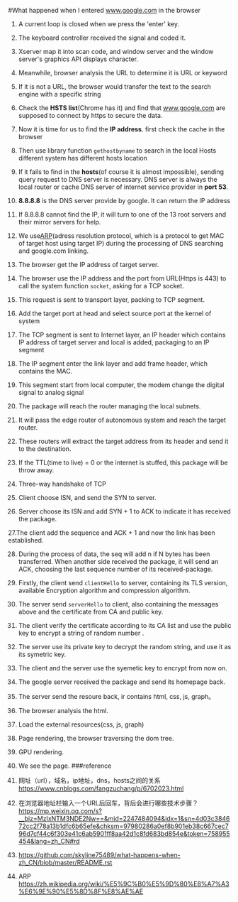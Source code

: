 #What happened when I entered www.google.com in the browser
1. A current loop is closed when we press the 'enter' key.

2. The keyboard controller received the signal and coded it.

3. Xserver map it into scan code, and window server and the window server's graphics API displays character. 		

4. Meanwhile, browser analysis the URL to determine it is URL or keyword

5. If it is not a URL, the browser would transfer the text to the search engine with a specific string

6. Check the **HSTS list**(Chrome has it) and find that www.google.com are supposed to connect by https to secure the data.

7. Now it is time for us to find the **IP address**.
	first check the cache in the browser 
	
8. Then use library function `gethostbyname` to search in the local Hosts
different system has different hosts location

9. If it fails to find in the **hosts**(of course it is almost impossible), sending query request to DNS server is necessary. DNS server is always the local router or cache DNS server of internet service provider in **port 53**. 

10. **8.8.8.8** is the DNS server provide by google. It can return the IP address

11. If 8.8.8.8 cannot find the IP, it will turn to one of the 13 root servers and their mirror servers for help.

12. We use[ARP](https://zh.wikipedia.org/wiki/%E5%9C%B0%E5%9D%80%E8%A7%A3%E6%9E%90%E5%8D%8F%E8%AE%AE)(adress resolution protocol, which is a protocol to get MAC of target host using target IP) during the processing of DNS searching and google.com linking.

13. The browser get the IP address of target server.

14. The browser use the IP address and the port from URL(Https is 443) to call the system function `socket`, asking for a TCP socket.
 
15. This request is sent to transport layer, packing to TCP segment.  

16. Add the target port at head and select source port at the kernel of system

17. The TCP segment is sent to Internet layer, an IP header which contains IP address of target server and local is added, packaging to an IP segment

18. The IP segment enter the link layer and add frame header, which contains the MAC.

19. This segment start from local computer, the modem change the digital signal to analog signal

20. The package will reach the router managing the local subnets.

21. It will pass the edge router of autonomous system and reach the target router.

22. These routers will extract the target address from its header and send it to the destination. 

23. If the TTL(time to live) = 0 or the internet is stuffed, this package will be throw away.

24. Three-way handshake of TCP

25. Client choose ISN, and send the SYN to server.

26. Server choose its ISN and add SYN + 1 to ACK to indicate it has received the package.

27.The client add the sequence and ACK + 1 and now the link has been established.

28. During the process of data, the seq will add n if N bytes has been transferred. When another side received the package, it will send an ACK, choosing the last sequence number of its received-package.

29.  Firstly, the client send `clientHello` to server, containing its TLS version, available Encryption algorithm and compression algorithm.

30. The server send `serverHello` to client, also containing the messages above and the certificate from CA and public key.

31. The client verify the certificate according to its CA list and use the public key to encrypt a string of random number .

32. The server use its private key to decrypt the random string, and use it as its symetric key.

33. The client and the server use the syemetic key to encrypt from now on. 

34. The google server received the package and send its homepage back.

35. The server send the resoure back, ir contains html, css, js, graph。 

36. The browser analysis the html.

37. Load the external resources(css, js, graph)

38. Page rendering, the browser traversing the dom tree.

39. GPU rendering. 

40. We see the page.
###reference
1. 网址（url），域名，ip地址，dns，hosts之间的关系 https://www.cnblogs.com/fangzuchang/p/6702023.html
2. 在浏览器地址栏输入一个URL后回车，背后会进行哪些技术步骤？ https://mp.weixin.qq.com/s?__biz=MzIxNTM3NDE2Nw==&mid=2247484094&idx=1&sn=4d03c384672cc2f78a13b1dfc6b65efe&chksm=97980286a0ef8b901eb38c667cec796d7cf44c6f303e41c6ab5901ff8aa42d1c8fd683bd854e&token=758955454&lang=zh_CN#rd
3. https://github.com/skyline75489/what-happens-when-zh_CN/blob/master/README.rst
4. ARP https://zh.wikipedia.org/wiki/%E5%9C%B0%E5%9D%80%E8%A7%A3%E6%9E%90%E5%8D%8F%E8%AE%AE
